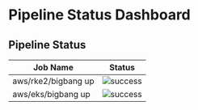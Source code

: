 # Pipeline Status Dashboard
## Pipeline Status
| Job Name | Status |
|----------|--------|
| aws/rke2/bigbang up | ![success](https://img.shields.io/badge/Passed-green?style=flat-square) |
| aws/eks/bigbang up | ![success](https://img.shields.io/badge/Passed-green?style=flat-square) |
